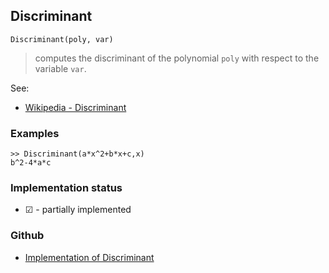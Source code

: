 ## Discriminant

```
Discriminant(poly, var)
```

> computes the discriminant of the polynomial `poly` with respect to the variable `var`.
  
See:  
* [Wikipedia - Discriminant](https://en.wikipedia.org/wiki/Discriminant)
 
### Examples

```
>> Discriminant(a*x^2+b*x+c,x)
b^2-4*a*c
```






### Implementation status

* &#x2611; - partially implemented

### Github

* [Implementation of Discriminant](https://github.com/axkr/symja_android_library/blob/master/symja_android_library/matheclipse-core/src/main/java/org/matheclipse/core/builtin/PolynomialFunctions.java#L589) 
